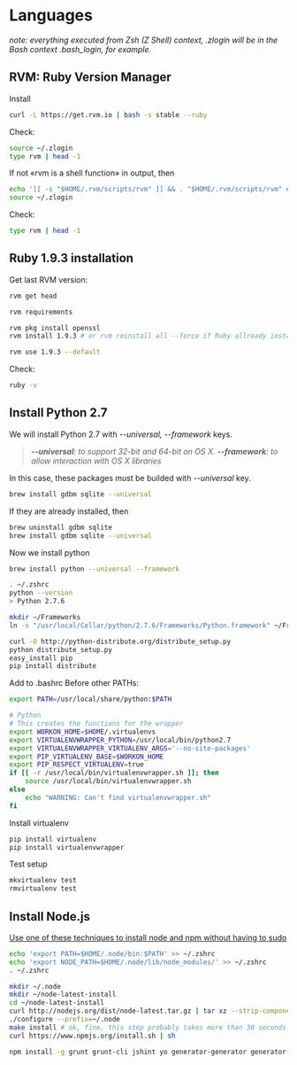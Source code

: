 # Languages

*note: everything executed from Zsh (Z Shell) context, .zlogin will be in the Bash context .bash_login, for example.*


## RVM: Ruby Version Manager


Install
```bash
curl -L https://get.rvm.io | bash -s stable --ruby
```

Check:
```bash
source ~/.zlogin
type rvm | head -1
```

If not «rvm is a shell function» in output, then
```bash
echo '[[ -s "$HOME/.rvm/scripts/rvm" ]] && . "$HOME/.rvm/scripts/rvm" # Load RVM function' >> ~/.zlogin
source ~/.zlogin
```

Check:

```bash
type rvm | head -1
```


## Ruby 1.9.3 installation

Get last RVM version:
```bash
rvm get head
```

```bash
rvm requirements

rvm pkg install openssl
rvm install 1.9.3 # or rvm reinstall all --force if Ruby allready installed
```

```bash
rvm use 1.9.3 --default
```

Check:
```bash
ruby -v
```


## Install Python 2.7

We will install Python 2.7 with _--universal, --framework_ keys.
>_**--universal**: to support 32-bit and 64-bit on OS X._
>_**--framework**: to allow interaction with OS X libraries_

In this case, these packages must be builded with _--universal_ key.
```bash
brew install gdbm sqlite --universal
```
If they are already installed, then
```bash
brew uninstall gdbm sqlite
brew install gdbm sqlite --universal
```

Now we install python
```bash
brew install python --universal --framework
```

```bash
. ~/.zshrc
python --version
> Python 2.7.6
```

```bash
mkdir ~/Frameworks
ln -s "/usr/local/Cellar/python/2.7.6/Frameworks/Python.framework" ~/Frameworks
```

```bash
curl -O http://python-distribute.org/distribute_setup.py
python distribute_setup.py
easy_install pip
pip install distribute
```

Add to .bashrc Before other PATHs:
```bash
export PATH=/usr/local/share/python:$PATH

# Python
# This creates the functions for the wrapper
export WORKON_HOME=$HOME/.virtualenvs
export VIRTUALENVWRAPPER_PYTHON=/usr/local/bin/python2.7
export VIRTUALENVWRAPPER_VIRTUALENV_ARGS='--no-site-packages'
export PIP_VIRTUALENV_BASE=$WORKON_HOME
export PIP_RESPECT_VIRTUALENV=true
if [[ -r /usr/local/bin/virtualenvwrapper.sh ]]; then
    source /usr/local/bin/virtualenvwrapper.sh
else
    echo "WARNING: Can't find virtualenvwrapper.sh"
fi
```

Install virtualenv
```bash
pip install virtualenv
pip install virtualenvwrapper
```

Test setup
```bash
mkvirtualenv test
rmvirtualenv test
```


## Install Node.js

[Use one of these techniques to install node and npm without having to sudo](https://gist.github.com/isaacs/579814)

```bash
echo 'export PATH=$HOME/.node/bin:$PATH' >> ~/.zshrc
echo 'export NODE_PATH=$HOME/.node/lib/node_modules/' >> ~/.zshrc
. ~/.zshrc

mkdir ~/.node
mkdir ~/node-latest-install
cd ~/node-latest-install
curl http://nodejs.org/dist/node-latest.tar.gz | tar xz --strip-components=1
./configure --prefix=~/.node
make install # ok, fine, this step probably takes more than 30 seconds...
curl https://www.npmjs.org/install.sh | sh
```

```bash
npm install -g grunt grunt-cli jshint yo generator-generator generator-backbone generator-webapp generator-chaplin
```
